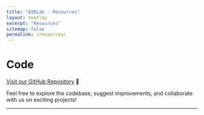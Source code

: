 ```yaml
---
title: "AIRLab - Resources"
layout: textlay
excerpt: "Resources"
sitemap: false
permalink: /resources/
---
```


# Code

[Visit our GitHub Repository](https://github.com/AIR-Lan) 🚀

Feel free to explore the codebase, suggest improvements, and collaborate with us on exciting projects!

---


